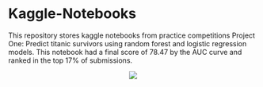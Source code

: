 # Kaggle-Notebooks
This repository stores kaggle notebooks from practice competitions
Project One: Predict titanic survivors using random forest and logistic regression models. This notebook had a final score of 78.47 by the AUC curve and ranked in the top 17% of submissions.
<div style="text-align:center"><img src="..." /></div>
